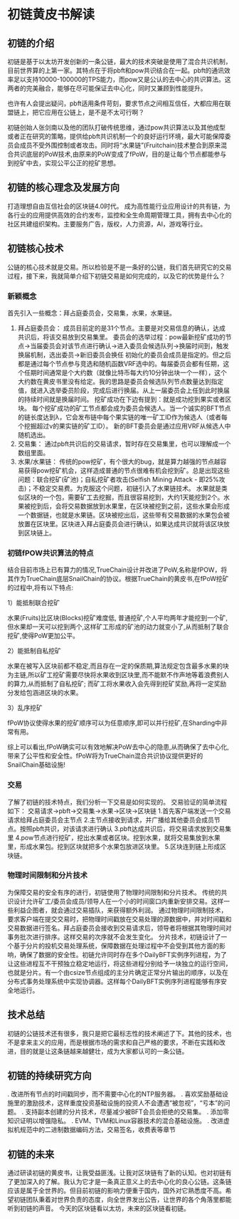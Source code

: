 # 初链黄皮书解读

## 初链的介绍

  初链是基于以太坊开发创新的一条公链，最大的技术突破是使用了混合共识机制，目前世界算的上第一家。其特点在于将pbft和pow共识结合在一起。pbft的通讯效率足以支持10000-100000的TPS能力，而pow又是公认的去中心的共识算法。这两者的完美融合，能够在尽可能保证去中心化，同时又兼顾到性能提升。

  也许有人会提出疑问，pbft适用条件苛刻，要求节点之间相互信任，大都应用在联盟链上，把它应用在公链上，是不是不太可行啊？

  初链创始人张剑南以及他的团队打破传统思维，通过pow共识算法以及其他成型或者正在研究的策略，提供给pbft共识机制一个的良好运行环境，最大可能保障委员会成员不受外围控制或者攻击。同时将“水果链”(Fruitchain)技术整合到原来混合共识底层的PoW技术,由原来的PoW变成了fPoW，目的是让每个节点都能参与到挖矿中去，实现公平公正的挖矿思想。
  
## 初链的核心理念及发展方向

  打造理想自由互信社会的区块链4.0时代。
  成为高性能行业应用设计的共有链，为各行业的应用提供高效的合约发布，监控和全生命周期管理工具，拥有去中心化的社区共建组织架构。主要服务广告，版权，人力资源，AI，游戏等行业。

## 初链核心技术

  公链的核心技术就是交易。所以检验是不是一条好的公链，我们首先研究它的交易过程，接下来，我就简单介绍下初链交易是如何完成的，以及它的优势是什么？
  
### 新颖概念

  首先引入一些概念：拜占庭委员会，交易集，水果，水果链。
1. 拜占庭委员会：
  成员目前定的是31个节点。主要是对交易信息的确认，达成共识后，将该交易放到交易集里。
  委员会的选举过程：pow最新挖矿成功的节点->当届委员会对该节点进行确认->进入委员会候选队列->换届时间到，触发换届机制，选出委员->新旧委员会换任
  初始化的委员会成员是指定的。但之后都是通过每个节点参与竞选和随机函数VRF选中的。每届委员会都有任期，这个任期时间通常是个大约数（就像比特币每大约10分钟出块一个一样），这个大约数在黄皮书里没有给定。我的思路是委员会候选队列节点数量达到指定值，就进入选举委员阶段，完成后进行换届。从上一届委员会上任到此时换届的持续时间就是换届时间。
  挖矿成功在下边有提到：就是成功挖到果实或者区块。
  每个挖矿成功的矿工节点都会成为委员会候选人。当一个诚实的BFT节点的链长度达到λ，它会发布链中每个果实链的唯一矿工ID作为候选人（或者每个挖掘超过ν的果实链的矿工ID）。 新的BFT委员会是通过应用VRF从候选人中随机选出。
2. 交易集：
  通过pbft共识后的交易请求，暂时存在交易集里，也可以理解成一个数组里面。
3. 水果/水果链：
   传统的pow挖矿，有个很大的bug，就是算力越强的节点越容易获得pow挖矿机会，这样造成普通的节点很难有机会挖到矿。总是出现这些问题：联合挖矿(矿池)；自私挖矿者攻击(Selfish Mining Attack - 即25%攻击)；不稳定交易费。为克服这个问题，初链引入了水果链技术。
   水果就是类似区块的一个包，需要矿工去挖掘，而且很容易挖到，大约1天能挖到2个。水果被挖到后，会将交易数据放到水果里，在区块被挖到之前，这些水果会形成一个数据链，也就是水果链。区块被挖出后，这些带有交易数据的水果包会被放置在区块里。区块进入拜占庭委员会进行确认，如果达成共识就将该区块放到区块链上。
   
### 初链fPOW共识算法的特点  
 
   结合目前市场上已有算力的情况,TrueChain设计并改进了PoW,名称是fPOW，将其作为TrueChain底层SnailChain的协议。根据TrueChain的黄皮书,在fPoW挖矿的过程中,将有以下特点:

1）能抵制联合挖矿

水果(Fruits)比区块(Blocks)挖矿难度低, 普通挖矿,个人平均两年才能挖到一个矿,但水果却一天可以挖到两个,这样矿工形成的矿池的动力就变小了,从而抵制了联合挖矿,使得PoW更加公平。

2）能抵制自私挖矿

水果在被写入区块前都不稳定,而且存在一定的保质期,算法规定包含最多水果的块为主链,所以矿工挖矿需要尽快将水果收到区块里,而不能默不作声地等着浪费别人的算力,从而抵制了自私挖矿; 而矿工将水果收入会先得到挖矿奖励,再将一定奖励分发给包涵进区块的水果。

3）乱序挖矿

fPoW协议使得水果的挖矿顺序可以为任意顺序,即可以并行挖矿,在Sharding中非常有用。

综上可以看出,fPoW确实可以有效地解决PoW去中心的隐患,从而确保了去中心化,带来了公平性和安全性。fPoW将为TrueChain混合共识协议提供更好的SnailChain基础设施!

### 交易

  了解了初链的技术特点，我们分析一下交易是如何实现的。
  交易验证的简单流程如下：
    交易请求->pbft->交易集->水果->区块->区块链
  1.首先客户端发送一个交易请求给拜占庭委员会主节点
  2.主节点接收到请求，并广播给其他委员会成员节点。按照pbft共识，对该请求进行确认
  3.pbft达成共识后，将交易请求放到交易集里
  4.pow节点进行挖矿，挖出水果或者区块。挖到水果，就将交易集放到水果里，形成水果包。挖到区块就把多个水果包放进区块里。
  5.区块连到链上形成区块链。 

### 物理时间限制和分片技术
  
  为保障交易的安全有序的进行，初链使用了物理时间限制和分片技术。
  传统的共识设计允许矿工/委员会成员/领导人在一个小的时间窗口内重新安排交易。这样一些利益企图者，就会通过交易插队，来获得额外利润。
  通过物理时间限制技术，要求客户端在提交交易时，把物理时间戳放在交易处理的源数据中，并对时间戳和交易数据进行签名。拜占庭委员会接收到交易请求后，领导者将根据其物理时间对事务批次进行排序。这样交易的次序就不会发生变化。
  分片技术，初链设计了一个基于分片的投机交易处理系统，保障数据在处理过程中不会受到其他方面的影响，确保了数据的安全性。初链允许同时存在多个DailyBFT实例序列进程，为了让这些进程互不干预独立稳定地运行，将这些进程分别给予一块独立的运行空间，也就是分片。有一个由csize节点组成的主分片确定正常分片输出的顺序，以及在分布式事务处理系统中实现协调器。这样每个DailyBFT实例序列进程能够有序安全地运行。

## 技术总结
  
  初链的公链技术还有很多，我只是把它最标志性的技术阐述了下。其他的技术，也不是拿来主义的应用，而是根据市场的需求和自己严格的要求，不断在实践和改进，目的就是让这条链越来越健壮，成为大家都认可的一条公链。
       
## 初链的持续研究方向
  
  . 改进所有节点的时间戳同步，而不需要中心化的NTP服务器。
  . 喜欢奖励基础设施里的激励技术，这样重度投资基础设施的投资人不会遭遇“被忽视”，“亏本”的问题。
  . 支持副本创建的分片技术，尽量减少被BFT会员会拒绝的交易集。
  . 添加零知识证明以增强隐私。
  . EVM、TVM和Linux容器技术的混合基础设施。
  . 改进虚拟机规范中的二进制数据编码方法，交易签名，收费表等章节
  
## 初链的未来
 
 通过研读初链的黄皮书，让我受益匪浅。让我对区块链有了新的认知。也对初链有了更加深入的了解。我认为它才是一条真正意义上的去中心化的良心公链。这条链应该是属于全世界的。但目前初链的影响力便重于国内，国外对它熟悉度不高。希望初链团队秉着对世界负责的态度，向全世界发出公告，让世界的各个角落里都能听到初链的声音。
 今天的区块链看以太坊，未来的区块链看初链。



